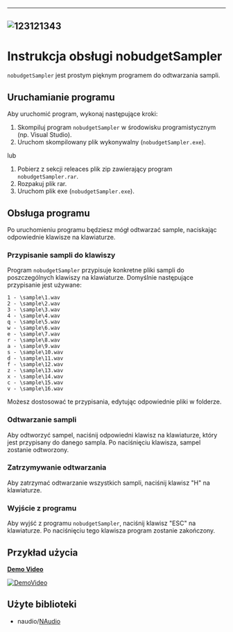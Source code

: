 -----
![123121343](https://github.com/cichyhere/nobudgetSampler/assets/84254704/52db5e37-3f15-4f35-86dc-a74a4492cfbd)
-----

# Instrukcja obsługi nobudgetSampler

`nobudgetSampler` jest prostym pięknym programem do odtwarzania sampli.

## Uruchamianie programu

Aby uruchomić program, wykonaj następujące kroki:

1. Skompiluj program `nobudgetSampler` w środowisku programistycznym (np. Visual Studio).
2. Uruchom skompilowany plik wykonywalny (`nobudgetSampler.exe`).

lub

1.	Pobierz z sekcji releaces plik zip zawierający program `nobudgetSampler.rar`.
2.	Rozpakuj plik rar.
3.	Uruchom plik exe (`nobudgetSampler.exe`).

## Obsługa programu 

Po uruchomieniu programu będziesz mógł odtwarzać sample, naciskając odpowiednie klawisze na klawiaturze.

### Przypisanie sampli do klawiszy

Program `nobudgetSampler` przypisuje konkretne pliki sampli do poszczególnych klawiszy na klawiaturze. Domyślnie następujące przypisanie jest używane:

```
1 - \sample\1.wav
2 - \sample\2.wav
3 - \sample\3.wav
4 - \sample\4.wav
q - \sample\5.wav
w - \sample\6.wav
e - \sample\7.wav
r - \sample\8.wav
a - \sample\9.wav
s - \sample\10.wav
d - \sample\11.wav
f - \sample\12.wav
z - \sample\13.wav
x - \sample\14.wav
c - \sample\15.wav
v - \sample\16.wav
```

Możesz dostosować te przypisania, edytując odpowiednie pliki w folderze.

### Odtwarzanie sampli

Aby odtworzyć sampel, naciśnij odpowiedni klawisz na klawiaturze, który jest przypisany do danego sampla. Po naciśnięciu klawisza, sampel zostanie odtworzony.

### Zatrzymywanie odtwarzania

Aby zatrzymać odtwarzanie wszystkich sampli, naciśnij klawisz "H" na klawiaturze.

### Wyjście z programu

Aby wyjść z programu `nobudgetSampler`, naciśnij klawisz "ESC" na klawiaturze. Po naciśnięciu tego klawisza program zostanie zakończony.

## Przykład użycia

**[Demo Video](https://youtu.be/MAYVEz4hdnU)**

[![DemoVideo](https://img.youtube.com/vi/MAYVEz4hdnU/0.jpg)](https://www.youtube.com/watch?v=MAYVEz4hdnU)

## Użyte biblioteki
- naudio/[NAudio](https://github.com/naudio/NAudio)
